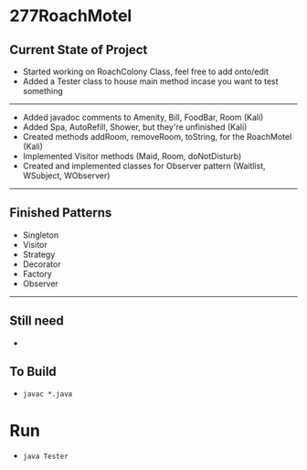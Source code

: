 # 277RoachMotel
## Current State of Project
- Started working on RoachColony Class, feel free to add onto/edit
- Added a Tester class to house main method incase you want to test something
---
- Added javadoc comments to Amenity, Bill, FoodBar, Room (Kali)
- Added Spa, AutoRefill, Shower, but they're unfinished (Kali)
- Created methods addRoom, removeRoom, toString, for the RoachMotel (Kali)
- Implemented Visitor methods (Maid, Room, doNotDisturb) 
- Created and implemented classes for Observer pattern (Waitlist, WSubject, WObserver)
---
## Finished Patterns
- Singleton
- Visitor
- Strategy
- Decorator
- Factory
- Observer
---
## Still need
- 

## To Build
- `javac *.java`
# Run
- `java Tester`
